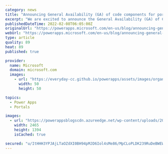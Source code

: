 ```yaml
---
category: news
title: "Announcing General Availability (GA) of code components for portals"
excerpt: "We are excited to announce the General Availability (GA) of Code component on Portals that was introduced in April 2021 release as a preview feature."
publishedDateTime: 2022-02-08T06:05:00Z
originalUrl: "https://powerapps.microsoft.com/en-us/blog/announcing-general-availability-ga-of-code-components-for-portals/"
webUrl: "https://powerapps.microsoft.com/en-us/blog/announcing-general-availability-ga-of-code-components-for-portals/"
type: article
quality: 89
heat: 89
published: true

provider:
  name: Microsoft
  domain: microsoft.com
  images:
    - url: "https://everyday-cc.github.io/powerapps/assets/images/organizations/microsoft.com-50x50.jpg"
      width: 50
      height: 50

topics:
  - Power Apps
  - Portals

images:
  - url: "https://powerappsblogscdn.azureedge.net/wp-content/uploads/2022/02/Updated.gif"
    width: 2465
    height: 1394
    isCached: true

secured: "u/ItHHH3YPJAjLTaOZdXI0BH94pMJD6Iol4sMe86/MpCLoPLDK239RuDeBWEW87GpZJp5hiNtF3170+8ugYIPFqgWeqcF0KgfmE1pRaZRpvyQG+5CWTslNK6XNSKou0SjFnTmJXujzeCBfHwnG8tQzId0n7r4Veo1Z1KnpyTPPFgJRb10+76jaFZWnj4u8ePsGRmQtJbCp7MG9RvxN1wWh7ogQReDn6FzLFd0KZkt9wkAN1Hk/VM9vZz3SEkiSmi/vWYbXNBPiJCd0fxddu6oxmzTreoebbjP3W/jHZrQ+8XNnKfv1ruUXDLxkWa1E5zxzFAAKS+L5R1mwF2hnG+oAafnKkQMP0/SMrRTFSInak=;kvjOGJgjfFN7s0JPTSkEPA=="
---
```


